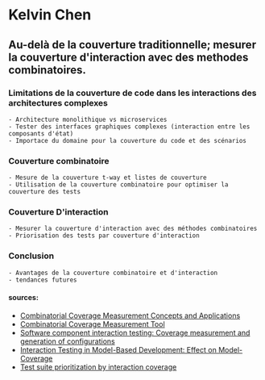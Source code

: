 # Kelvin Chen

## Au-delà de la couverture traditionnelle; mesurer la couverture d'interaction avec des methodes combinatoires.

### Limitations de la couverture de code dans les interactions des architectures complexes
    - Architecture monolithique vs microservices
    - Tester des interfaces graphiques complexes (interaction entre les composants d'état)
    - Importace du domaine pour la couverture du code et des scénarios

### Couverture combinatoire
    - Mesure de la couverture t-way et listes de couverture
    - Utilisation de la couverture combinatoire pour optimiser la couverture des tests

### Couverture D'interaction
    - Mesurer la couverture d'interaction avec des méthodes combinatoires
    - Priorisation des tests par couverture d'interaction

### Conclusion
    - Avantages de la couverture combinatoire et d'interaction
    - tendances futures


#### sources:
- [Combinatorial Coverage Measurement Concepts and Applications](https://csrc.nist.gov/CSRC/media/Presentations/Combinatorial-Coverage-Measurement-Concepts-and-Ap/images-media/kuhn-et-al-iwct13.pdf)  
- [Combinatorial Coverage
Measurement Tool](https://csrc.nist.rip/groups/SNS/acts/documents/CCM-guide-130107.pdf)
- [Software component interaction testing: Coverage measurement and generation of configurations](https://ruor.uottawa.ca/items/ccb46f22-e418-4b9e-9c64-85d2e8ad691f)
- [Interaction Testing in Model-Based Development: Effect on Model-Coverage](https://homepages.inf.ed.ac.uk/arajan/My-Pubs/interaction-coverage-APSEC-06.pdf)
- [Test suite prioritization by interaction coverage](https://dl.acm.org/doi/10.1145/1294921.1294922)